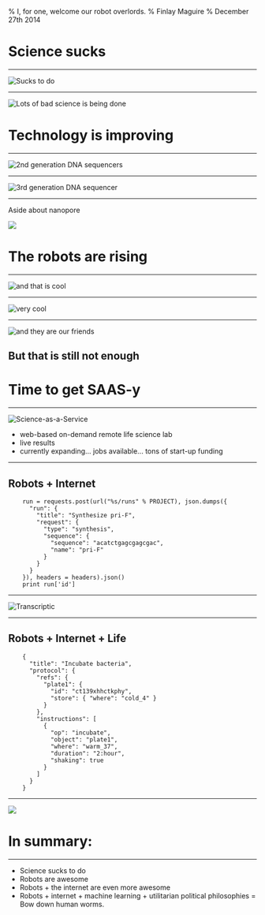 % I, for one, welcome our robot overlords.
% Finlay Maguire
% December 27th 2014 

# Science sucks

---

![Sucks to do](assets/presentation/xmas/human_bad.jpg)

---

![Lots of bad science is being done](assets/presentation/xmas/nhm.jpg)

# Technology is improving

---

![2nd generation DNA sequencers](assets/presentation/xmas/hiseq.jpg)

---

![3rd generation DNA sequencer](assets/presentation/xmas/minion.jpg)

---

Aside about nanopore

![](assets/presentation/xmas/nanopore.jpg)

# The robots are rising

---

![and that is cool](assets/presentation/xmas/robot_2.jpg)

---

![very cool](assets/presentation/xmas/robot_schemati.jpg)

---

![and they are our friends](assets/presentation/xmas/robot_better.jpg)


## But that is still not enough

# Time to get SAAS-y

---

![Science-as-a-Service](assets/presentation/xmas/logo.png)

- web-based on-demand remote life science lab
- live results
- currently expanding... jobs available... tons of start-up funding

---

## Robots + Internet 

        run = requests.post(url("%s/runs" % PROJECT), json.dumps({
          "run": {
            "title": "Synthesize pri-F",
            "request": {
              "type": "synthesis",
              "sequence": {
                "sequence": "acatctgagcgagcgac",
                "name": "pri-F"
              }
            }
          }
        }), headers = headers).json()
        print run['id']

---

![Transcriptic](assets/presentation/xmas/transcriptic.jpg)

---

## Robots + Internet + Life

        {
          "title": "Incubate bacteria",
          "protocol": {
            "refs": {
              "plate1": {
                "id": "ct139xhhctkphy",
                "store": { "where": "cold_4" }
              }
            },
            "instructions": [
              {
                "op": "incubate",
                "object": "plate1",
                "where": "warm_37",
                "duration": "2:hour",
                "shaking": true
              }
            ]
          }
        }
---

![](assets/presentation/xmas/matrix.jpg)


# In summary:

---

- Science sucks to do
- Robots are awesome
- Robots + the internet are even more awesome
- Robots + internet + machine learning + utilitarian political philosophies = Bow down human worms.
